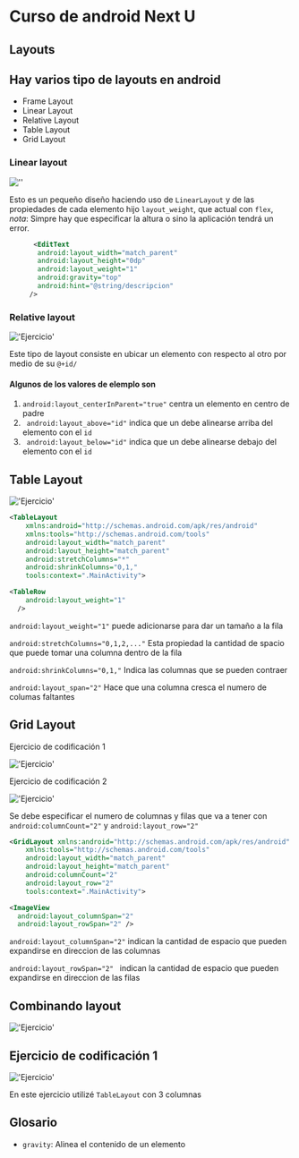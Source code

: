 # Curso de android Next U

## Layouts
## Hay varios tipo de layouts en android
* Frame Layout
* Linear Layout
* Relative Layout
* Table Layout
* Grid Layout


### Linear layout
 
 ![''](assets/linear-layout-ejer1.png)

 Esto es un pequeño diseño haciendo uso de `LinearLayout` y de las propiedades de cada elemento hijo `layout_weight`, que actual con `flex`, *nota*: Simpre hay que especificar la altura o sino la aplicación tendrá un  error.

 ```xml
       <EditText
        android:layout_width="match_parent"
        android:layout_height="0dp"
        android:layout_weight="1"
        android:gravity="top"
        android:hint="@string/descripcion" 
      />
 ````


 ### Relative layout
 
 !['Ejercicio'](assets/relative-layout.png)

 Este tipo de layout consiste en ubicar un elemento con respecto al otro por medio de su `@+id/` 

#### Algunos de los valores de elemplo son
1. `android:layout_centerInParent="true"` centra un elemento en centro de padre
1.  ` android:layout_above="id"` indica que un debe alinearse arriba del elemento con el `id` 
1.  ` android:layout_below="id"` indica que un debe alinearse debajo del elemento con el `id` 


## Table Layout


 !['Ejercicio'](assets/table-layout.png)


```xml 
<TableLayout 
    xmlns:android="http://schemas.android.com/apk/res/android"
    xmlns:tools="http://schemas.android.com/tools"
    android:layout_width="match_parent"
    android:layout_height="match_parent"
    android:stretchColumns="*"
    android:shrinkColumns="0,1,"
    tools:context=".MainActivity">
```

```xml 
<TableRow
    android:layout_weight="1"
  />
```
`android:layout_weight="1"` puede adicionarse para dar un tamaño a la fila 

`android:stretchColumns="0,1,2,..."` Esta propiedad la cantidad de spacio que puede tomar una columna dentro de la fila

`android:shrinkColumns="0,1,"` Indica las columnas que se pueden contraer

`android:layout_span="2"` Hace que una columna cresca el numero de columas faltantes


## Grid Layout

Ejercicio de codificación 1

 !['Ejercicio'](assets/grid-layout.png)

Ejercicio de codificación 2

 !['Ejercicio'](assets/calculator.png)


Se debe especificar el numero de columnas y filas que va a tener con `  android:columnCount="2"
    ` y  `android:layout_row="2"`

```xml
<GridLayout xmlns:android="http://schemas.android.com/apk/res/android"
    xmlns:tools="http://schemas.android.com/tools"
    android:layout_width="match_parent"
    android:layout_height="match_parent"
    android:columnCount="2"
    android:layout_row="2"
    tools:context=".MainActivity">
```

```xml 
<ImageView
  android:layout_columnSpan="2"
  android:layout_rowSpan="2" />
```
`android:layout_columnSpan="2"` indican la cantidad de espacio que pueden expandirse en direccion de las columnas

`android:layout_rowSpan="2" ` indican la cantidad de espacio que pueden expandirse en direccion de las filas


## Combinando layout
 !['Ejercicio'](assets/combinando-layout.png)


 ## Ejercicio de codificación 1
 !['Ejercicio'](assets/combinando-layout-ejer1.png)

 En este ejercicio utilizé `TableLayout` con 3 columnas


## Glosario

- `gravity`: Alinea el contenido de un elemento

 
